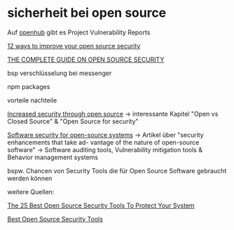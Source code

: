 # sicherheit bei open source





Auf [openhub](https://www.openhub.net/p/blender) gibt es Project Vulnerability Reports


[12 ways to improve your open source security](https://developer.ibm.com/articles/12-ways-to-improve-your-open-source-security/)

[THE COMPLETE GUIDE ON OPEN SOURCE SECURITY](https://www.mend.io/rc-content/wp/the-complete-guide-on-open-source-security-1.pdf)


bsp verschlüsselung bei messenger

npm packages

vorteile 
nachteile


[Increased security through open source](https://dl.acm.org/doi/fullHtml/10.1145/1188913.1188921) -> interessante Kapitel "Open vs Closed Source" & "Open Source for security"

[Software security for open-source systems](https://ieeexplore.ieee.org/abstract/document/1176994) -> Artikel über "security enhancements that take ad-
vantage of the nature of open-source software" -> Software auditing tools, Vulnerability mitigation tools & Behavior management systems

bspw. Chancen von Security Tools die für Open Source Software gebraucht werden können

weitere Quellen: 

[The 25 Best Open Source Security Tools To Protect Your System](https://www.ubuntupit.com/best-open-source-security-tools/)

[Best Open Source Security Tools](https://www.esecurityplanet.com/products/open-source-security-tools/)
